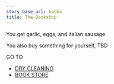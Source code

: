 ```yaml
---
story_base_url: books
title: The Bookshop
---
```


You get garlic, eggs, and italian sausage

You also buy something for yourself, TBD

GO TO
* [DRY CLEANING](3)
* [BOOK STORE](5)

